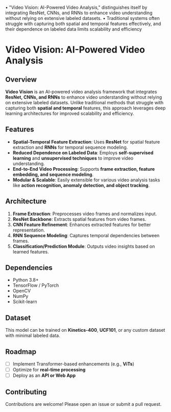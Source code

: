 •	"Video Vision: AI-Powered Video Analysis," distinguishes itself by integrating ResNet, CNNs, and RNNs to enhance video understanding without relying on extensive labeled datasets. 
•	Traditional systems often struggle with capturing both spatial and temporal features effectively, and their dependence on labeled data limits scalability and efficiency
# Video Vision: AI-Powered Video Analysis

## Overview
**Video Vision** is an AI-powered video analysis framework that integrates **ResNet, CNNs, and RNNs** to enhance video understanding without relying on extensive labeled datasets. Unlike traditional methods that struggle with capturing both **spatial and temporal** features, this approach leverages deep learning architectures for improved scalability and efficiency.

## Features
- **Spatial-Temporal Feature Extraction**: Uses **ResNet** for spatial feature extraction and **RNNs** for temporal sequence modeling.
- **Reduced Dependence on Labeled Data**: Employs **self-supervised learning** and **unsupervised techniques** to improve video understanding.
- **End-to-End Video Processing**: Supports **frame extraction, feature embedding, and sequence modeling**.
- **Modular & Scalable**: Easily extensible for various video analysis tasks like **action recognition, anomaly detection, and object tracking**.

## Architecture
1. **Frame Extraction**: Preprocesses video frames and normalizes input.
2. **ResNet Backbone**: Extracts spatial features from video frames.
3. **CNN Feature Refinement**: Enhances extracted features for better representation.
4. **RNN Sequence Modeling**: Captures temporal dependencies between frames.
5. **Classification/Prediction Module**: Outputs video insights based on learned features.

## Dependencies
- Python 3.8+
- TensorFlow / PyTorch
- OpenCV
- NumPy
- Scikit-learn

## Dataset
This model can be trained on **Kinetics-400**, **UCF101**, or any custom dataset with minimal labeled data.

## Roadmap
- [ ] Implement Transformer-based enhancements (e.g., **ViTs**)
- [ ] Optimize for **real-time processing**
- [ ] Deploy as an **API or Web App**

## Contributing
Contributions are welcome! Please open an issue or submit a pull request.

